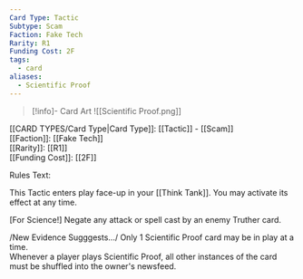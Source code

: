 ```yaml
---
Card Type: Tactic
Subtype: Scam
Faction: Fake Tech
Rarity: R1
Funding Cost: 2F
tags:
  - card
aliases:
  - Scientific Proof
---
```

> [!info]- Card Art
> ![[Scientific Proof.png]]

[[CARD TYPES/Card Type|Card Type]]: [[Tactic]] - [[Scam]]  
[[Faction]]: [[Fake Tech]]  
[[Rarity]]: [[R1]]  
[[Funding Cost]]: [[2F]]  

Rules Text:  

This Tactic enters play face-up in your [[Think Tank]]. You may activate its effect at any time.  

[For Science!] Negate any attack or spell cast by an enemy Truther card.  

/New Evidence Sugggests.../ Only 1 Scientific Proof card may be in play at a time.  
Whenever a player plays Scientific Proof, all other instances of the card must be shuffled into the owner's newsfeed.  
